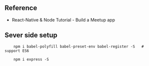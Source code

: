 ## Reference
- React-Native & Node Tutorial - Build a Meetup app




## Sever side setup
```
    npm i babel-polyfill babel-preset-env babel-register -S   # support ES6

    npm i express -S
```